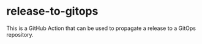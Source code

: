 # release-to-gitops

This is a GitHub Action that can be used to propagate a release to a GitOps repository. 